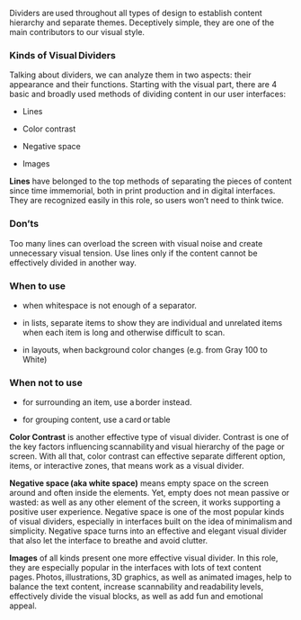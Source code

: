 Dividers are used throughout all types of design to establish content hierarchy and separate themes. Deceptively simple, they are one of the main contributors to our visual style. 

### Kinds of Visual Dividers 

Talking about dividers, we can analyze them in two aspects: their appearance and their functions. Starting with the visual part, there are 4 basic and broadly used methods of dividing content in our user interfaces: 

- Lines 

- Color contrast 

- Negative space 

- Images 

**Lines** have belonged to the top methods of separating the pieces of content since time immemorial, both in print production and in digital interfaces. They are recognized easily in this role, so users won’t need to think twice. 

### Don’ts 

Too many lines can overload the screen with visual noise and create unnecessary visual tension. Use lines only if the content cannot be effectively divided in another way. 

### When to use 

- when whitespace is not enough of a separator. 

- in lists, separate items to show they are individual and unrelated items when each item is long and otherwise difficult to scan. 

- in layouts, when background color changes (e.g. from Gray 100 to White) 

### When not to use 

- for surrounding an item, use a border instead. 

- for grouping content, use a card or table 

**Color Contrast** is another effective type of visual divider. Contrast is one of the key factors influencing scannability and visual hierarchy of the page or screen. With all that, color contrast can effective separate different option, items, or interactive zones, that means work as a visual divider.  

**Negative space (aka white space)** means empty space on the screen around and often inside the elements. Yet, empty does not mean passive or wasted: as well as any other element of the screen, it works supporting a positive user experience. Negative space is one of the most popular kinds of visual dividers, especially in interfaces built on the idea of minimalism and simplicity.  Negative space turns into an effective and elegant visual divider that also let the interface to breathe and avoid clutter. 

**Images** of all kinds present one more effective visual divider. In this role, they are especially popular in the interfaces with lots of text content pages. Photos, illustrations, 3D graphics, as well as animated images, help to balance the text content, increase scannability and readability levels, effectively divide the visual blocks, as well as add fun and emotional appeal. 